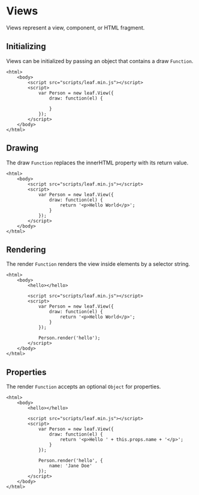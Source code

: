 # Views

Views represent a view, component, or HTML fragment.

## Initializing

Views can be initialized by passing an object that contains a draw `Function`.

    <html>
        <body>
            <script src="scripts/leaf.min.js"></script>
            <script>
                var Person = new leaf.View({
                	draw: function(el) {

                	}	
            	});
            </script>
        </body>
    </html>       

## Drawing

The draw `Function` replaces the innerHTML property with its return value.

    <html>
        <body>
            <script src="scripts/leaf.min.js"></script>
            <script>
                var Person = new leaf.View({
                	draw: function(el) {
                		return '<p>Hello World</p>';
                	}	
            	});
            </script>
        </body>
    </html>  

## Rendering

The render `Function` renders the view inside elements by a selector string.

    <html>
        <body>
        	<hello></hello>

            <script src="scripts/leaf.min.js"></script>
            <script>
                var Person = new leaf.View({
                	draw: function(el) {
                		return '<p>Hello World</p>';
                	}	
            	});

            	Person.render('hello');
            </script>
        </body>
    </html>          

## Properties

The render `Function` accepts an optional `Object` for properties.

    <html>
        <body>
        	<hello></hello>

            <script src="scripts/leaf.min.js"></script>
            <script>
                var Person = new leaf.View({
                	draw: function(el) {
                		return '<p>Hello ' + this.props.name + '</p>';
                	}	
            	});

            	Person.render('hello', {
            		name: 'Jane Doe'
        		});
            </script>
        </body>
    </html>             